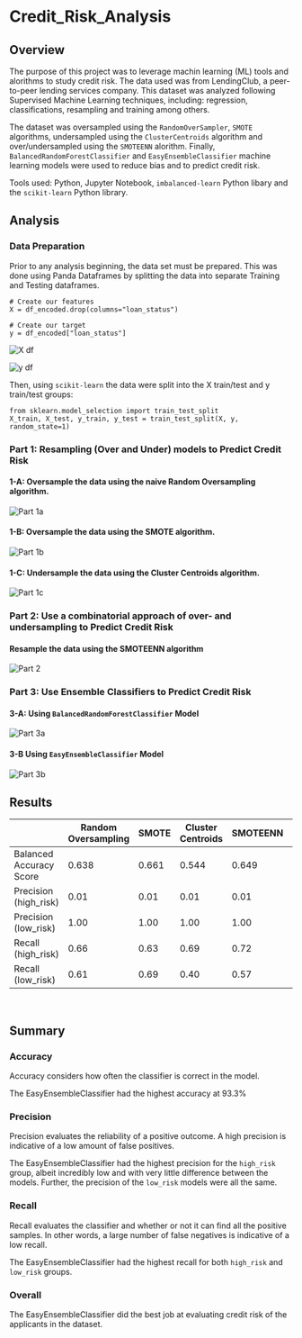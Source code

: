 # Credit_Risk_Analysis

## Overview
The purpose of this project was to leverage machin learning (ML) tools and alorithms to study credit risk. The data used was from LendingClub, a peer-to-peer lending services company. This dataset was analyzed following Supervised Machine Learning techniques, including: regression, classifications, resampling and training among others.

The dataset was oversampled using the ```RandomOverSampler```, ```SMOTE``` algorithms, undersampled using the ```ClusterCentroids``` algorithm and over/undersampled using the ```SMOTEENN``` alorithm. Finally, ```BalancedRandomForestClassifier``` and ```EasyEnsembleClassifier``` machine learning models were used to reduce bias and to predict credit risk. 

Tools used: Python, Jupyter Notebook, ```imbalanced-learn``` Python libary and the ```scikit-learn``` Python library.

## Analysis
### Data Preparation
Prior to any analysis beginning, the data set must be prepared. This was done using Panda Dataframes by splitting the data into separate Training and Testing dataframes.
```
# Create our features
X = df_encoded.drop(columns="loan_status")

# Create our target
y = df_encoded["loan_status"]
```
![X df](https://user-images.githubusercontent.com/89284280/147178331-2b55ada2-b6d3-457f-95a0-b778a3ee593a.JPG)

![y df](https://user-images.githubusercontent.com/89284280/147178337-8f6bd16a-ab39-4993-928d-2f20d4cdbdef.JPG)

Then, using ```scikit-learn``` the data were split into the X train/test and y train/test groups:
```
from sklearn.model_selection import train_test_split
X_train, X_test, y_train, y_test = train_test_split(X, y, random_state=1)
```

### Part 1: Resampling (Over and Under) models to Predict Credit Risk
#### 1-A: Oversample the data using the naive Random Oversampling algorithm.
![Part 1a](https://user-images.githubusercontent.com/89284280/147179346-8d2f12c1-f3ab-4fd7-93f6-31746801e233.jpg)

#### 1-B: Oversample the data using the SMOTE algorithm.
![Part 1b](https://user-images.githubusercontent.com/89284280/147179260-f227b12c-989e-4dc8-afb2-31583c71ddc2.jpg)

#### 1-C: Undersample the data using the Cluster Centroids algorithm.
![Part 1c](https://user-images.githubusercontent.com/89284280/147179566-3afc1109-d674-41e9-9404-db2fa70d2a99.jpg)

### Part 2: Use a combinatorial approach of over- and undersampling to Predict Credit Risk
#### Resample the data using the SMOTEENN algorithm
![Part 2](https://user-images.githubusercontent.com/89284280/147179900-effcfd60-681a-43cb-b35a-94dc9634afb3.jpg)

### Part 3: Use Ensemble Classifiers to Predict Credit Risk
#### 3-A: Using ```BalancedRandomForestClassifier``` Model
![Part 3a](https://user-images.githubusercontent.com/89284280/147180785-ab352c5e-f629-4ce1-9d33-9b8414776f85.jpg)

#### 3-B Using ```EasyEnsembleClassifier``` Model
![Part 3b](https://user-images.githubusercontent.com/89284280/147180796-56ea8ef3-84b6-40e2-96be-2c0b3c9f4be0.jpg)

## Results

|    | Random Oversampling | SMOTE | Cluster Centroids | SMOTEENN | BalancedRandomForestClassifier | EasyEnsembleClassifier |
|----|---------------------|-------|-------------------|----------|--------------------------------|------------------------|
|Balanced Accuracy Score|0.638|0.661|0.544|0.649|0.784|0.933|
|Precision (high_risk)|0.01|0.01|0.01|0.01|0.03|0.09|
|Precision (low_risk)|1.00|1.00|1.00|1.00|1.00|1.00|
|Recall (high_risk)|0.66|0.63|0.69|0.72|0.69|0.92|
|Recall (low_risk)|0.61|0.69|0.40|0.57|0.88|0.94|

<br>

## Summary
### Accuracy
Accuracy considers how often the classifier is correct in the model.

The EasyEnsembleClassifier had the highest accuracy at 93.3%

### Precision
Precision evaluates the reliability of a positive outcome. A high precision is indicative of a low amount of false positives.

The EasyEnsembleClassifier had the highest precision for the ```high_risk``` group, albeit incredibly low and with very little difference between the models. Further, the precision of the ```low_risk``` models were all the same. 

### Recall
Recall evaluates the classifier and whether or not it can find all the positive samples. In other words, a large number of false negatives is indicative of a low recall.

The EasyEnsembleClassifier had the highest recall for both ```high_risk``` and ```low_risk``` groups.

### Overall
The EasyEnsembleClassifier did the best job at evaluating credit risk of the applicants in the dataset.

